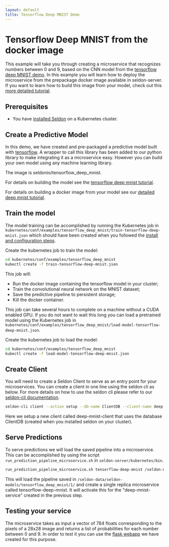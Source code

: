 ```yaml
---
layout: default
title: Tensorflow Deep MNIST Demo
---
```


# Tensorflow Deep MNIST from the docker image

This example will take you through creating a microservice that recognizes numbers between 0 and 9, based on the CNN model from the [tensorflow deep MNIST demo](https://www.tensorflow.org/versions/r0.10/tutorials/mnist/pros/index.html). In this example you will learn how to deploy the microservice from the prepackage docker image available in seldon-server. If you want to learn how to build this image from your model, check out this [more detailed tutorial](tensorflow-deep-mnist-example.html).

## Prerequisites

 * You have [installed Seldon](install.html) on a Kubernetes cluster.

## Create a Predictive Model

In this demo, we have created and pre-packaged a predictive model built with [tensorflow](https://www.tensorflow.org/). A wrapper to call this library has been added to our python library to make integrating it as a microservice easy. However you can build your own model using any machine learning library.

The image is seldonio/tensorflow_deep_mnist.

For details on building the model see the [tensorflow deep mnist tutorial](https://www.tensorflow.org/versions/r0.10/tutorials/mnist/pros/index.html).

For details on building a docker image from your model see our [detailed deep mnist tutorial](tensorflow-deep-mnist-example.html).


## Train the model

The model training can be accomplished by running the Kubernetes job in ```kubernetes/conf/examples/tensorflow_deep_mnist/train-tensorflow-deep-mnist.json``` which should have been created when you followed the [install and configuration steps](install.html).

Create the kubernetes job to train the model:

```bash
cd kubernetes/conf/examples/tensorflow_deep_mnist
kubectl create -f train-tensorflow-deep-mnist.json
```

This job will:
 * Run the docker image containing the tensorflow model in your cluster;
 * Train the convolutional neural network on the MNIST dataset; 
 * Save the predictive pipeline to persistent storage;
 * Kill the docker container.

This job can take several hours to complete on a machine without a CUDA enabled GPU. If you do not want to wait this long you can load a pretrained model using the Kubernetes job in ```kubernetes/conf/examples/tensorflow_deep_mnist/load-model-tensorflow-deep-mnist.json```.

Create the kubernetes job to load the model:

```bash
cd kubernetes/conf/examples/tensorflow_deep_mnist
kubectl create -f load-model-tensorflow-deep-mnist.json
```

## Create Client

You will need to create a Seldon Client to serve as an entry point for your microservices. You can create a client in one line using the seldon cli as below. For more details on how to use the seldon cli please refer to our [seldon-cli documentation](seldon-cli.html).

```bash
seldon-cli client --action setup --db-name ClientDB --client-name deep-mnist-client
```

Here we setup a new client called deep-mnist-client that uses the database ClientDB (created when you installed seldon on your cluster).

## Serve Predictions

To serve predictions we will load the saved pipeline into a microservice. This can be accomplished by using the script ```run_prediction_pipeline_microservice.sh``` in ```seldon-server/kubernetes/bin```.

```bash
run_prediction_pipeline_microservice.sh tensorflow-deep-mnist /seldon-data/seldon-models/tensorflow_deep_mnist/1/ deep-mnist-client 1
```

This will load the pipeline saved in ```/seldon-data/seldon-models/tensorflow_deep_mnist/1/``` and create a single replica microservice called tensorflow-deep-mnist. It will activate this for the "deep-mnist-service" created in the previous step.

## Testing your service

The microservice takes as input a vector of 784 floats corresponding to the pixels of a 28x28 image and returns a list of probabilities for each number between 0 and 9. In order to test it you can use the [flask webapp](tensorflow-deep-mnist-webapp.html) we have created for this purpose.


